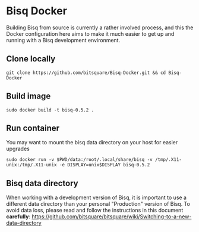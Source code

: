 # Bisq Docker

Building Bisq from source is currently a rather involved process, and this the Docker configuration here aims to make it much easier to get up and running with a Bisq development environment.

## Clone locally

    git clone https://github.com/bitsquare/Bisq-Docker.git && cd Bisq-Docker

## Build image

    sudo docker build -t bisq-0.5.2 .

## Run container

You may want to mount the bisq data directory on your host for easier upgrades

    sudo docker run -v $PWD/data:/root/.local/share/bisq -v /tmp/.X11-unix:/tmp/.X11-unix -e DISPLAY=unix$DISPLAY bisq-0.5.2

## Bisq data directory

When working with a development version of Bisq, it is important to use a different data directory than your personal "Production" version of Bisq. To avoid data loss, please read and follow the instructions in this document **carefully**: https://github.com/bitsquare/bitsquare/wiki/Switching-to-a-new-data-directory
